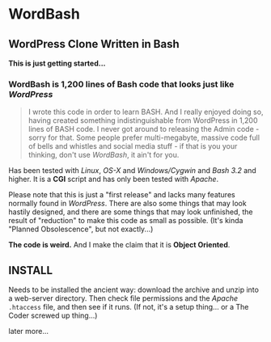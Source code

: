 # WordBash
## WordPress Clone Written in Bash

**This is just getting started...**

### WordBash is 1,200 lines of Bash code that looks just like *WordPress*

>I wrote this code in order to learn BASH. And I really enjoyed doing so, 
>having created something indistinguishable from WordPress in 1,200 lines
>of BASH code. I never got around to releasing the Admin code - sorry for 
>that. Some people prefer multi-megabyte, massive code full of bells and 
>whistles and social media stuff - if that is you your thinking, don't use 
>*WordBash*, it ain't for you.

Has been tested with *Linux*, *OS-X* and *Windows/Cygwin* and *Bash 3.2* and 
higher. It is a **CGI** script and has only been tested with *Apache*.

Please note that this is just a "first release" and lacks many features 
normally found in *WordPress*. There are also some things that may look hastily 
designed, and there are some things that may look unfinished, the result of 
"reduction" to make this code as small as possible. (It's kinda "Planned 
Obsolescence", but not exactly...)

**The code is weird.** And I make the claim that it is **Object Oriented**.

## INSTALL

Needs to be installed the ancient way: download the archive and unzip into a 
web-server directory. Then check file permissions and the *Apache* `.htaccess` 
file, and then see if it runs. (If not, it's a setup thing... or a The Coder 
screwed up thing...)

later more...
